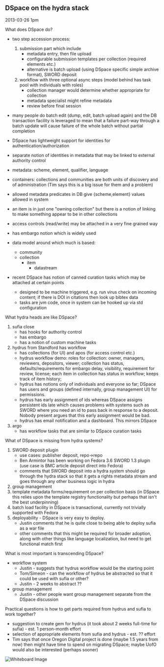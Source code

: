 DSpace on the hydra stack
-------------------------

2013-03-26 1pm

What does DSpace do?

- two step accession process:
    1. submission part which include
        - metadata entry, then file upload
        - configurable submission templates per collection (required elements etc.)
        - alternative is batch upload (using DSpace specific simple archive format), SWORD deposit
    2. workflow with three optional async steps (model behind has task pool with individuals with roles)
        - collection manager would determine whether appropriate for collection
        - metadata specialist might refine metadata
        - review before final session

- many people do batch edit (dump, edit, batch upload again) and the DB transaction facility is leveraged to mean that a failure part-way through a batch update will cause failure of the whole batch without partial completion

- DSpace has lightweight support for identities for authentication/authorization
- separate notion of identities in metadata that may be linked to external authority control

- metadata: scheme, element, qualifier, language
- containers: collections and communities are both units of discovery and of administration (Tim says this is a big issue for them and a problem)
- allowed metadata predicates in DB give {scheme,element} values allowed in system
- an item is in just one "owning collection" but there is a notion of linking to make something appear to be in other collections

- access controls (read/write) may be attached in a very fine grained way
- has embargo notion which is widely used

- data model around which much is based:
    - community
    - collection
        - item
            - datastream

- recent DSpace has notion of canned curation tasks which may be attached at certain points
    - designed to be machine triggered, e.g. run virus check on incoming content; if there is DOI in citations then look up bibtex data
    - tasks are jvm code, once in system can be hooked up via std configuration

What hydra heads are like DSpace?
1. sufia close
    - has hooks for authority control
    - has embargo
    - has a notion of custom machine tasks
2. hydrus from Standford has workflow
    - has collections (for UI) and apos (for access control etc.)
    - hydrus workflow demo: roles for collection: owner, managers, reviewers, depositors, viewer; collection has status, defaults/requirements for embargo delay, visibility, requirement for review, license; each item in collection has status in workflow; keeps track of item history;
    - hydrus has notions only of individuals and everyone so far; DSpace has users and groups (defined internally, group management UI) for permissions.
    - hydrus has early assignment of ids whereas DSpace assigns persistent ids late which causes problems with systems such as SWORD where you need an id to pass back in response to a deposit. Nobody present argues that this early assignment would be bad.
    - hydrus has email notification and a dashboard. This mirrors DSpace
3. argo
    - has workflow tasks that are similar to DSpace curation tasks

What of DSpace is missing from hydra systems?
1. SWORD deposit plugin
    - use cases: publisher deposit, repo->repo
    - Ben Armintor has been working on Fedora 3.6 SWORD 1.3 plugin (use case is BMC article deposit direct into Fedora)
    - comments that SWORD deposit into a hydra system should go through the hydra stack so that it gets a rights metadata stream and goes through any other business logic in hydra
2. group management
3. template metadata forms/requirement on per collection basis (in DSpace this relies upon the template registry functionality but perhaps that isn't the best underpinning)
4. batch load facility in DSpace is transactional, currently not trivially supported with Fedora
5. deployability - DSpace is very easy to deploy.
    - Justin comments that he is quite close to being able to deploy sufia as a war file
    - other comments that this might be required for broader adoption, along with other things like language localization, but need to get functional match first

What is most important is transcending DSpace?
- workflow system
    - Justin - suggests that hydrus workflow would be the starting point
    - Tom/Simeon - can the workflow of hydrus be abstracted so that it could be used with sufia or other?
    - Justin - 2 weeks to abstract ??
- group management
    - Justin - other people want group management separate from the DSpace discussion

Practical questions is how to get parts required from hydrus and sufia to work together?
- suggestion to create gem for hydrus (it took about 2 weeks full-time for sufia) - est. 1 person-month effort
- selection of appropriate elements from sufia and hydrus - est. ?? effort
- Tim says that once Oregon Digital project is done (maybe 1.5 years from now) then might have time to spend on migrating DSpace; maybe UofO would also be interested (perhaps sooner)

![Whiteboard Image](https://raw.github.com/ldcx/ldcx-2013/master/sessions/dspace-on-hydra-stack.jpg)